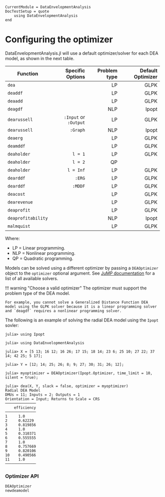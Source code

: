 ```@meta
CurrentModule = DataEnvelopmentAnalysis
DocTestSetup = quote
    using DataEnvelopmentAnalysis
end
```

# Configuring the optimizer

DataEnvelopmentAnalysis.jl will use a default optimizer/solver for each DEA model, as shown in the next table.

| Function       | Specific Options | Problem type | Default Optimizer |
| ---------------|--------:|------------:|------------------:| 
| `dea`          |         | LP           | GLPK              |
| `deaddf`       |         | LP           | GLPK              |
| `deaadd`       |         | LP           | GLPK              |
| `deagdf`       |         | NLP          | Ipopt             |
| `dearussell`   | `:Input` or `:Output`        | LP           | GLPK              |
| `dearussell`   | `:Graph`        | NLP     | Ipopt      |
| `deaerg`       |         | LP           | GLPK              |
| `deamddf`      |         | LP           | GLPK              |
| `deaholder`    | `l = 1` | LP           | GLPK              |
| `deaholder`    | `l = 2` | QP           |                   |
| `deaholder`    |`l = Inf`| LP           | GLPK              |
| `dearddf`      | `:ERG`  | LP           | GLPK              |
| `dearddf`      | `:MDDF` | LP           | GLPK              |
| `deacost`      |         | LP           | GLPK              |
| `dearevenue`   |         | LP           | GLPK              |
| `deaprofit`    |         | LP           | GLPK              |
| `deaprofitability` |         | NLP          | Ipopt         |
| `malmquist`    |          |LP           | GLPK              |


Where:
- LP = Linear programming.
- NLP = Nonlinear programming.
- QP = Quadratic programming.

Models can be solved using a different optimizer by passing a `DEAOptimizer` object to the `optimizer` optional argument. See [JuMP documentation](https://jump.dev/JuMP.jl/v0.21.6/installation/#Installing-a-solver) for a list of all available solvers.

!!! warning "Choose a valid optimizer"
    The optimizer must support the problem type of the DEA model.

    For example, you cannot solve a Generalized Distance Function DEA model using the GLPK solver because it is a linear programming solver and `deagdf` requires a nonlinear programming solver.

The following is an example of solving the radial DEA model using the `Ipopt` sovler:
```jldoctest
julia> using Ipopt

julia> using DataEnvelopmentAnalysis

julia> X = [5 13; 16 12; 16 26; 17 15; 18 14; 23 6; 25 10; 27 22; 37 14; 42 25; 5 17];

julia> Y = [12; 14; 25; 26; 8; 9; 27; 30; 31; 26; 12];

julia> myoptimizer = DEAOptimizer(Ipopt.Optimizer, time_limit = 10, silent = true);

julia> dea(X, Y, slack = false, optimizer = myoptimizer)
Radial DEA Model 
DMUs = 11; Inputs = 2; Outputs = 1
Orientation = Input; Returns to Scale = CRS
──────────────
    efficiency
──────────────
1     1.0
2     0.62229
3     0.819856
4     1.0
5     0.310371
6     0.555555
7     1.0
8     0.757669
9     0.820106
10    0.490566
11    1.0
──────────────
```

### Optimizer API

```@docs
DEAOptimizer
newdeamodel
```
